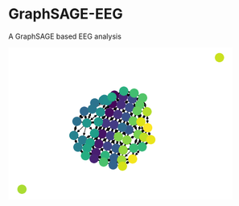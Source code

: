 # GraphSAGE-EEG
A GraphSAGE based EEG analysis


![EEG Layout](https://github.com/pluu2/SAGEGCN-EEG/blob/master/EEG%20images.png)
